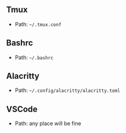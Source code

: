 ## Tmux
- Path: ```~/.tmux.conf```
 
## Bashrc
- Path: ```~/.bashrc```

## Alacritty
- Path: ```~/.config/alacritty/alacritty.toml```

## VSCode
- Path: any place will be fine
